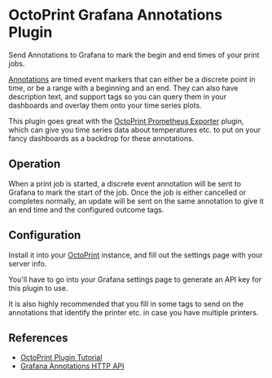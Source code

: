 OctoPrint Grafana Annotations Plugin
=====================================

Send Annotations to Grafana to mark the begin and end times of your print jobs.  

[Annotations](https://grafana.com/docs/grafana/latest/dashboards/annotations/)
are timed event markers that can either be a discrete point in time, or be
a range with a beginning and an end.  They can also have description text, and support tags
so you can query them in your dashboards and overlay them onto your time series
plots.  

This plugin goes great with the [OctoPrint Prometheus Exporter](https://github.com/tg44/OctoPrint-Prometheus-Exporter) 
plugin, which can give you time series data about temperatures etc. to put on your fancy dashboards as a backdrop for these annotations.

Operation
---------

When a print job is started, a discrete event annotation will be sent to
Grafana to mark the start of the job.  Once the job is either cancelled or
completes normally, an update will be sent on the same annotation to give it an
end time and the configured outcome tags.

Configuration
-------------

Install it into your [OctoPrint](https://octoprint.org/) instance, and fill out the settings page with your server info.

You'll have to go into your Grafana settings page to generate an API key for this plugin to use.

It is also highly recommended that you fill in some tags to send on the annotations that identify 
the printer etc. in case you have multiple printers.

References
----------
 - [OctoPrint Plugin Tutorial](https://docs.octoprint.org/en/master/plugins/gettingstarted.html)
 - [Grafana Annotations HTTP API](https://grafana.com/docs/grafana/latest/http_api/annotations/) 
